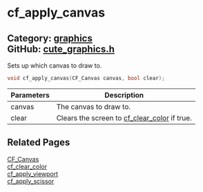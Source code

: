 # cf_apply_canvas

Category: [graphics](https://github.com/RandyGaul/cute_framework/blob/master/docs/api_reference?id=graphics)  
GitHub: [cute_graphics.h](https://github.com/RandyGaul/cute_framework/blob/master/include/cute_graphics.h)  
---

Sets up which canvas to draw to.

```cpp
void cf_apply_canvas(CF_Canvas canvas, bool clear);
```

Parameters | Description
--- | ---
canvas | The canvas to draw to.
clear | Clears the screen to [cf_clear_color](https://github.com/RandyGaul/cute_framework/blob/master/docs/graphics/cf_clear_color.md) if true.

## Related Pages

[CF_Canvas](https://github.com/RandyGaul/cute_framework/blob/master/docs/graphics/cf_canvas.md)  
[cf_clear_color](https://github.com/RandyGaul/cute_framework/blob/master/docs/graphics/cf_clear_color.md)  
[cf_apply_viewport](https://github.com/RandyGaul/cute_framework/blob/master/docs/graphics/cf_apply_viewport.md)  
[cf_apply_scissor](https://github.com/RandyGaul/cute_framework/blob/master/docs/graphics/cf_apply_scissor.md)  
